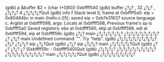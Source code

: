 (gdb) p &buffer
$2 = (char (*)[80]) 0xbffff540
(gdb) buffer ¿?¿? , 32 ¿?¿? , ¿?¿?¿? 4 ¿?¿?¿?¿?Quit
(gdb) info f
Stack level 0, frame at 0xbffff5a0:
eip = 0x80484bc in main (hello.c:25); saved eip = 0xb7e31637
source language c.
Arglist at 0xbffff598, args: 
Locals at 0xbffff598, Previous frame's sp is 0xbffff5a0
Saved registers:
ebx at 0xbffff590, ebp at 0xbffff598, edi at 0xbffff594, eip at 0xbffff59c
(gdb) ¿?¿? main ¿?¿?¿?¿?¿?¿? ¿?¿?¿?¿?¿?¿?¿?¿?¿? ¿?¿? main
Undefined command: "".  Try "help".
(gdb) ¿?¿?¿?¿?¿?¿?¿?¿?¿?¿?¿? ¿?¿?¿? eip ¿?¿?Quit
(gdb) ¿?¿? eip ¿?¿?¿? main ¿?¿?¿?¿?¿?Quit
(gdb) ¿?¿? ¿?¿? ¿? (0xbffff59c - 0xbffff540)Quit
(gdb) ¿?¿?¿?¿? ¿?¿?¿?¿?¿?¿?¿?¿?¿?¿?¿?¿?¿?¿?¿?¿?¿?¿? main ¿?¿?¿?¿?¿?Quit
(gdb) ¿?¿?¿?¿?¿?¿?¿?¿?


